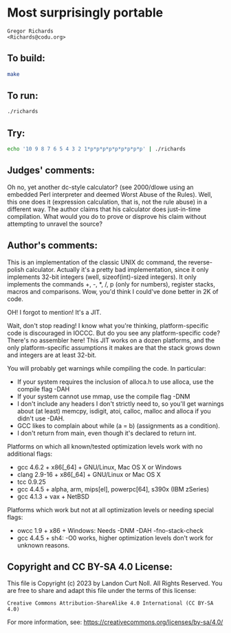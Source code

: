 # Most surprisingly portable

    Gregor Richards  
    <Richards@codu.org>  

## To build:

```sh
make
```

## To run:

```sh
./richards
```

## Try:

```sh
echo '10 9 8 7 6 5 4 3 2 1*p*p*p*p*p*p*p*p*p' | ./richards
```

## Judges' comments:

Oh no, yet another dc-style calculator? (see 2000/dlowe using an embedded Perl
interpreter and deemed Worst Abuse of the Rules). 
Well, this one does it (expression calculation, that is, not the rule abuse) in a different way. 
The author claims that his calculator does just-in-time compilation.
What would you do to prove or disprove his claim without attempting to unravel the source?

## Author's comments:

This is an implementation of the classic UNIX dc command, the reverse-polish
calculator. Actually it's a pretty bad implementation, since it only implements
32-bit integers (well, sizeof(int)-sized integers). It only implements the
commands +, -, *, /, p (only for numbers), register stacks, macros and
comparisons. Wow, you'd think I could've done better in 2K of code.

OH! I forgot to mention! It's a JIT.

Wait, don't stop reading! I know what you're thinking, platform-specific code
is discouraged in IOCCC. But do you see any platform-specific code? There's no
assembler here! This JIT works on a dozen platforms, and the only
platform-specific assumptions it makes are that the stack grows down and
integers are at least 32-bit.

You will probably get warnings while compiling the code. In particular:

 * If your system requires the inclusion of alloca.h to use alloca, use the
   compile flag -DAH
 * If your system cannot use mmap, use the compile flag -DNM
 * I don't include any headers I don't strictly need to, so you'll get warnings
   about (at least) memcpy, isdigit, atoi, calloc, malloc and alloca if you
   didn't use -DAH.
 * GCC likes to complain about while (a = b) (assignments as a condition).
 * I don't return from main, even though it's declared to return int.

Platforms on which all known/tested optimization levels work with no additional
flags:

 * gcc 4.6.2 + x86[_64] + GNU/Linux, Mac OS X or Windows
 * clang 2.9-16 + x86[_64] + GNU/Linux or Mac OS X
 * tcc 0.9.25
 * gcc 4.4.5 + alpha, arm, mips[el], powerpc[64], s390x (IBM zSeries)
 * gcc 4.1.3 + vax + NetBSD

Platforms which work but not at all optimization levels or needing special
flags:

 * owcc 1.9 + x86 + Windows: Needs -DNM -DAH -fno-stack-check
 * gcc 4.4.5 + sh4: -O0 works, higher optimization levels don't work for unknown reasons.

## Copyright and CC BY-SA 4.0 License:

This file is Copyright (c) 2023 by Landon Curt Noll.  All Rights Reserved.
You are free to share and adapt this file under the terms of this license:

    Creative Commons Attribution-ShareAlike 4.0 International (CC BY-SA 4.0)

For more information, see: https://creativecommons.org/licenses/by-sa/4.0/

